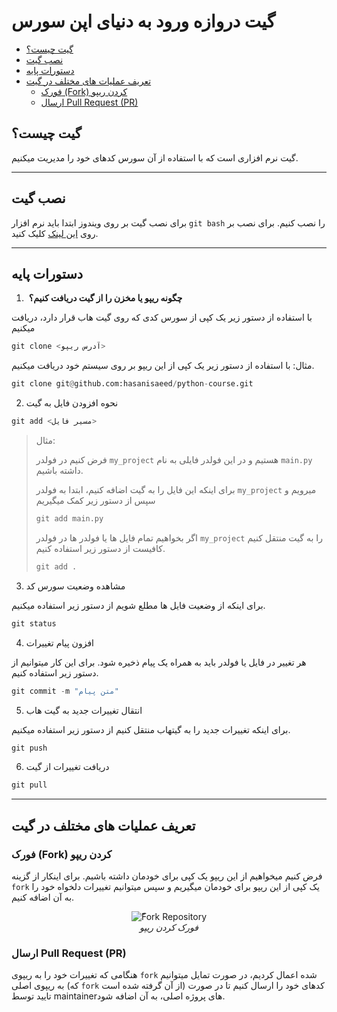 # گیت دروازه ورود به دنیای اپن سورس
- [گیت چیست؟](#گیت-چیست)
- [نصب گیت](#نصب-گیت)
- [دستورات پایه](#دستورات-پایه)
- [تعریف عملیات های مختلف در گیت](#تعریف-عملیات-های-مختلف-در-گیت)
    - [فورک (Fork) کردن ریپو](#فورک-fork-کردن-ریپو)
    - [ارسال Pull Request (PR)](#ارسال-pull-request-pr)

## گیت چیست؟

گیت نرم افزاری است که با استفاده از آن سورس کدهای خود را مدیریت میکنیم.

---

## نصب گیت
برای نصب گیت بر روی ویندوز ابتدا باید نرم افزار `git bash` را نصب کنیم.
برای نصب بر روی [این لینک]((https://git-scm.com/downloads)) کلیک کنید.

---

## دستورات پایه

1.   **چگونه ریپو یا مخزن را از گیت دریافت کنیم؟**

با استفاده از دستور زیر یک کپی از سورس کدی که روی گیت هاب قرار دارد، دریافت میکنیم

```python
git clone <آدرس ریپو>
```

مثال:
با استفاده از دستور زیر یک کپی از این ریپو بر روی سیستم خود دریافت میکنیم.
```python
git clone git@github.com:hasanisaeed/python-course.git
```

2.  نحوه افزودن فایل به گیت

```python
git add <مسیر فایل>
```

>مثال:
>
>فرض کنیم در فولدر `my_project` هستیم و در این فولدر فایلی به نام `main.py` داشته باشیم.
>
>برای اینکه این فایل را به گیت اضافه کنیم، ابتدا به فولدر `my_project` میرویم و سپس از دستور زیر کمک میگیریم
>
>```python
>git add main.py
>```
>
>اگر بخواهیم تمام فایل ها یا فولدر ها در فولدر `my_project` را به گیت منتقل کنیم کافیست از دستور زیر استفاده کنیم.
>
>```python
>git add .
>```
>


3.  مشاهده وضعیت سورس کد

برای اینکه از وضعیت فایل ها مطلع شویم از دستور زیر استفاده میکنیم.

```python
git status
```

4.  افزون پیام تغییرات

هر تغییر در فایل یا فولدر باید به همراه یک پیام ذخیره شود. برای این کار میتوانیم از دستور زیر استفاده کنیم.

```python
git commit -m "متن پیام"
```

5.  انتقال تغییرات جدید به گیت هاب

برای اینکه تغییرات جدید را به گیتهاب منتقل کنیم از دستور زیر استفاده میکنیم.

```python
git push
```

6.  دریافت تغییرات از گیت

```python
git pull
```
---

## تعریف عملیات های مختلف در گیت

### فورک (Fork) کردن ریپو

فرض کنیم میخواهیم از این ریپو یک کپی برای خودمان داشته باشیم. برای اینکار از گزینه `fork` یک کپی از این ریپو برای خودمان میگیریم و سپس میتوانیم تغییرات دلخواه خود را به آن اضافه کنیم.

<p align="center">
  <img alt="ّFork Repository" src="https://github.com/hasanisaeed/python-course/blob/main/S01/assets/images/fork_repo.PNG">
  <br>
    <em>فورک کردن ریپو</em>
</p>

### ارسال Pull Request (PR)
هنگامی که تغییرات خود را به ریپوی  `fork` شده اعمال کردیم، در صورت تمایل میتوانیم به ریپوی اصلی (که `fork` از آن گرفته شده است) کدهای خود را ارسال کنیم تا در صورت تایید توسط maintainerهای پروژه اصلی، به آن اضافه شود. 






